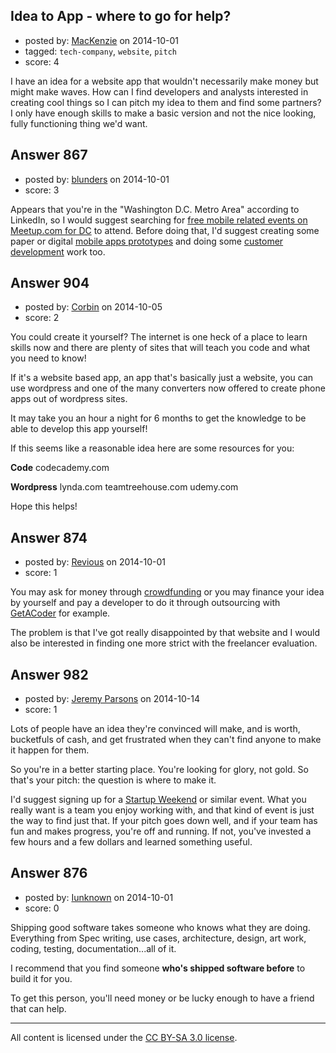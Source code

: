 ## Idea to App - where to go for help?

- posted by: [MacKenzie](https://stackexchange.com/users/5113863/mackenzie) on 2014-10-01
- tagged: `tech-company`, `website`, `pitch`
- score: 4

I have an idea for a website app that wouldn't necessarily make money but might make waves. How can I find developers and analysts interested in creating cool things so I can pitch my idea to them and find some partners? I only have enough skills to make a basic version and not the nice looking, fully functioning thing we'd want.


## Answer 867

- posted by: [blunders](https://stackexchange.com/users/216182/blunders) on 2014-10-01
- score: 3

<p>Appears that you're in the "Washington D.C. Metro Area" according to LinkedIn, so I would suggest searching for <a href="http://www.meetup.com/find/?allMeetups=false&amp;keywords=mobile&amp;radius=10&amp;userFreeform=Washington%2C%20DC" rel="nofollow">free mobile related events on Meetup.com for DC</a> to attend. Before doing that, I'd suggest creating some paper or digital <a href="http://alistapart.com/article/paperprototyping" rel="nofollow">mobile apps prototypes</a> and doing some <a href="https://www.google.com/search?q=customer%20development" rel="nofollow">customer development</a> work too.</p>



## Answer 904

- posted by: [Corbin](https://stackexchange.com/users/5129216/corbin) on 2014-10-05
- score: 2

You could create it yourself? The internet is one heck of a place to learn skills now and there are plenty of sites that will teach you code and what you need to know!

If it's a website based app, an app that's basically just a website, you can use wordpress and one of the many converters now offered to create phone apps out of wordpress sites.

It may take you an hour a night for 6 months to get the knowledge to be able to develop this app yourself!

If this seems like a reasonable idea here are some resources for you:

**Code**
codecademy.com

**Wordpress**
lynda.com
teamtreehouse.com
udemy.com

Hope this helps!


  [1]: http://codecademy.com
  [2]: http://lynda.com
  [3]: http://teamtreehouse
  [4]: http://udemy.com


## Answer 874

- posted by: [Revious](https://stackexchange.com/users/66968/revious) on 2014-10-01
- score: 1

<p>You may ask for money through <a href="http://en.wikipedia.org/wiki/Crowdfunding" rel="nofollow">crowdfunding</a> or you may finance your idea by yourself and pay a developer to do it through outsourcing with <a href="http://www.getacoder.com/" rel="nofollow">GetACoder</a> for example. </p>

<p>The problem is that I've got really disappointed by that website and I would also be interested in finding one more strict with the freelancer evaluation.</p>



## Answer 982

- posted by: [Jeremy Parsons](https://stackexchange.com/users/497810/jeremy-parsons) on 2014-10-14
- score: 1

<p>Lots of people have an idea they're convinced will make, and is worth, bucketfuls of cash, and get frustrated when they can't find anyone to make it happen for them.</p>

<p>So you're in a better starting place. You're looking for glory, not gold. So that's your pitch: the question is where to make it.</p>

<p>I'd suggest signing up for a <a href="http://startupweekend.org/" rel="nofollow">Startup Weekend</a> or similar event. What you really want is a team you enjoy working with, and that kind of event is just the way to find just that. If your pitch goes down well, and if your team has fun and makes progress, you're off and running. If not, you've invested a few hours and a few dollars and learned something useful.</p>



## Answer 876

- posted by: [Iunknown](https://stackexchange.com/users/217932/iunknown) on 2014-10-01
- score: 0

Shipping good software takes someone who knows what they are doing. Everything from Spec writing, use cases, architecture, design, art work, coding, testing, documentation...all of it.  

I recommend that you find someone **who's shipped software before** to build it for you.

To get this person, you'll need money or be lucky enough to have a friend that can help.





---

All content is licensed under the [CC BY-SA 3.0 license](https://creativecommons.org/licenses/by-sa/3.0/).
